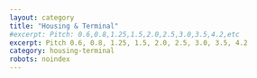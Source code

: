 ```yaml
---
layout: category
title: "Housing & Terminal"
#excerpt: Pitch: 0.6,0.8,1.25,1.5,2.0,2.5,3.0,3.5,4.2,etc
excerpt: Pitch 0.6, 0.8, 1.25, 1.5, 2.0, 2.5, 3.0, 3.5, 4.2
category: housing-terminal
robots: noindex
---
```

